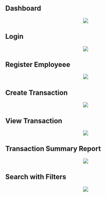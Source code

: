## Dashboard

<p align='center'>
<img src='./frontend/assets/dp1.png'>
</p>

## Login

<p align='center'>
<img src='./frontend/assets/dp2.png'>
</p>

## Register Employeee

<p align='center'>
<img src='./frontend/assets/dp3.png'>
</p>

## Create Transaction

<p align='center'>
<img src='./frontend/assets/dp4.png'>
</p>

## View Transaction

<p align='center'>
<img src='./frontend/assets/dp5.png'>
</p>

## Transaction Summary Report

<p align='center'>
<img src='./frontend/assets/dp6.png'>
</p>

## Search with Filters

<p align='center'>
<img src='./frontend/assets/dp7.png'>
</p>
